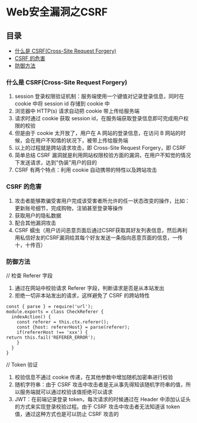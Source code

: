 # Web安全漏洞之CSRF

## 目录
- [什么是 CSRF(Cross-Site Request Forgery)](#什么是-csrfcross-site-request-forgery)
- [CSRF 的危害](#csrf-的危害)
- [防御方法](#防御方法)

### 什么是 CSRF(Cross-Site Request Forgery)

1. session 登录权限验证机制：服务端使用一个键值对记录登录信息，同时在 cookie 中将 session id 存储到 cookie 中
2. 浏览器中 HTTP(s) 请求自动把 cookie 带上传给服务端
3. 请求时通过 cookie 获取 session id，在服务端获取登录信息即可完成用户权限的校验
4. 但是由于 cookie 太开放了，用户在 A 网站的登录信息，在访问 B 网站的时候，会在用户不知情的状况下，被带上传给服务端
5. 以上的过程就是跨站请求攻击，即 Cross-Site Request Forgery，即 CSRF
6. 简单总结 CSRF 漏洞就是利用网站权限校验方面的漏洞，在用户不知觉的情况下发送请求，达到"伪装"用户的目的
7. CSRF 有两个特点：利用 cookie 自动携带的特性以及跨站攻击

### CSRF 的危害

1. 攻击者能够欺骗受害用户完成该受害者所允许的任一状态改变的操作，比如：更新账号细节，完成购物，注销甚至登录等操作
2. 获取用户的隐私数据
3. 配合其他漏洞攻击
4. CSRF 蠕虫（用户访问恶意页面后通过CSRF获取其好友列表信息，然后再利用私信好友的CSRF漏洞给其每个好友发送一条指向恶意页面的信息，一传十，十传百）

### 防御方法

// 检查 Referer 字段

1. 通过在网站中校验请求 Referer 字段，判断请求是否是从本站发出
2. 拒绝一切非本站发出的请求，这样避免了 CSRF 的跨站特性
```
const { parse } = require('url');
module.exports = class CheckReferer {
  indexAction() {
    const referer = this.ctx.referer();
    const {host: refererHost} = parse(referer);
    if(refererHost !== 'xxx') {
return this.fail('REFERER_ERROR');
    }
  }
}
```

// Token 验证

1. 校验信息不通过 cookie 传递，在其他参数中增加随机加密串进行校验
2. 随机字符串：由于 CSRF 攻击中攻击者是无从事先得知该随机字符串的值，所以服务端就可以通过校验该值拒绝可以请求
3. JWT：在前端记录登录 token，每次请求的时候通过在 Header 中添加认证头的方式来实现登录校验过程。由于 CSRF 攻击中攻击者无法知道该 token 值，通过这种方式也是可以防止 CSRF 攻击的
